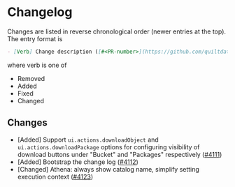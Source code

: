 # Changelog

Changes are listed in reverse chronological order (newer entries at the top).
The entry format is

```markdown
- [Verb] Change description ([#<PR-number>](https://github.com/quiltdata/quilt/pull/<PR-number>))
```

where verb is one of

- Removed
- Added
- Fixed
- Changed

## Changes

- [Added] Support `ui.actions.downloadObject` and `ui.actions.downloadPackage`
options for configuring visibility of download buttons under "Bucket"
and "Packages" respectively
([#4111](https://github.com/quiltdata/quilt/pull/4111))
- [Added] Bootstrap the change log
([#4112](https://github.com/quiltdata/quilt/pull/4112))
- [Changed] Athena: always show catalog name, simplify setting execution context
([#4123](https://github.com/quiltdata/quilt/pull/4123))
